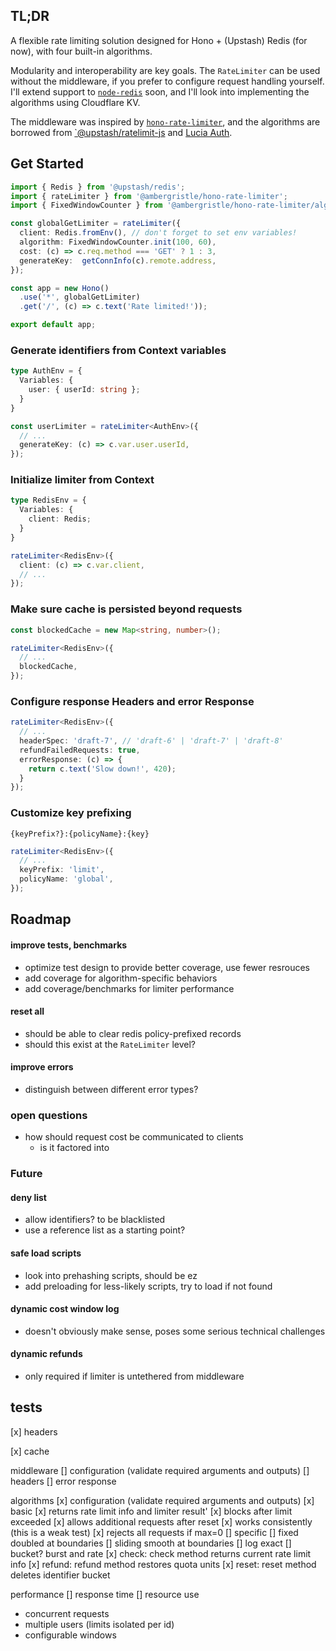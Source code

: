 
## TL;DR

A flexible rate limiting solution designed for Hono + (Upstash) Redis (for now), with four built-in algorithms.

Modularity and interoperability are key goals. The `RateLimiter` can be used without the middleware, if you prefer to configure request handling yourself. I'll extend support to [`node-redis`](https://github.com/redis/node-redis) soon, and I'll look into implementing the algorithms using Cloudflare KV.

The middleware was inspired by [`hono-rate-limiter`](https://github.com/rhinobase/hono-rate-limiter), and the algorithms are borrowed from [`@upstash/ratelimit-js](github.com/upstash/ratelimit-js) and [Lucia Auth](https://lucia-auth.com/rate-limit/token-bucket).

## Get Started

```typescript
import { Redis } from '@upstash/redis';
import { rateLimiter } from '@ambergristle/hono-rate-limiter';
import { FixedWindowCounter } from '@ambergristle/hono-rate-limiter/algorithms';

const globalGetLimiter = rateLimiter({
  client: Redis.fromEnv(), // don't forget to set env variables!
  algorithm: FixedWindowCounter.init(100, 60),
  cost: (c) => c.req.method === 'GET' ? 1 : 3,
  generateKey:  getConnInfo(c).remote.address,
});

const app = new Hono()
  .use('*', globalGetLimiter)
  .get('/', (c) => c.text('Rate limited!'));

export default app;
```

### Generate identifiers from Context variables

```typescript
type AuthEnv = {
  Variables: {
    user: { userId: string };
  }
}

const userLimiter = rateLimiter<AuthEnv>({
  // ...
  generateKey: (c) => c.var.user.userId,
});


```

### Initialize limiter from Context

```typescript
type RedisEnv = {
  Variables: {
    client: Redis;
  }
}

rateLimiter<RedisEnv>({
  client: (c) => c.var.client,
  // ...
});
```

### Make sure cache is persisted beyond requests

```typescript
const blockedCache = new Map<string, number>();

rateLimiter<RedisEnv>({
  // ...
  blockedCache,
});
```

### Configure response Headers and error Response

```typescript
rateLimiter<RedisEnv>({
  // ...
  headerSpec: 'draft-7', // 'draft-6' | 'draft-7' | 'draft-8'
  refundFailedRequests: true,
  errorResponse: (c) => {
    return c.text('Slow down!', 420);
  }
});
```

### Customize key prefixing

`{keyPrefix?}:{policyName}:{key}`

```typescript
rateLimiter<RedisEnv>({
  // ...
  keyPrefix: 'limit',
  policyName: 'global',
});
```

## Roadmap

#### improve tests, benchmarks
- optimize test design to provide better coverage, use fewer resrouces
- add coverage for algorithm-specific behaviors
- add coverage/benchmarks for limiter performance

#### reset all
- should be able to clear redis policy-prefixed records
- should this exist at the `RateLimiter` level?

#### improve errors
- distinguish between different error types?

### open questions
- how should request cost be communicated to clients
  - is it factored into 

### Future

#### deny list
- allow identifiers? to be blacklisted
- use a reference list as a starting point?

#### safe load scripts
- look into prehashing scripts, should be ez
- add preloading for less-likely scripts, try to load if not found

#### dynamic cost window log
- doesn't obviously make sense, poses some serious technical challenges

#### dynamic refunds
- only required if limiter is untethered from middleware

## tests

[x] headers

[x] cache

middleware
  [] configuration (validate required arguments and outputs)
  [] headers
  [] error response

algorithms
  [x] configuration (validate required arguments and outputs)
  [x] basic
    [x] returns rate limit info and limiter result'
    [x] blocks after limit exceeded
    [x] allows additional requests after reset
    [x] works consistently (this is a weak test)
    [x] rejects all requests if max=0
  [] specific
    [] fixed doubled at boundaries
    [] sliding smooth at boundaries
    [] log exact
    [] bucket? burst and rate
  [x] check: check method returns current rate limit info
  [x] refund: refund method restores quota units
  [x] reset: reset method deletes identifier bucket

  performance
    [] response time
    [] resource use
  - concurrent requests
  - multiple users (limits isolated per id)
  - configurable windows
